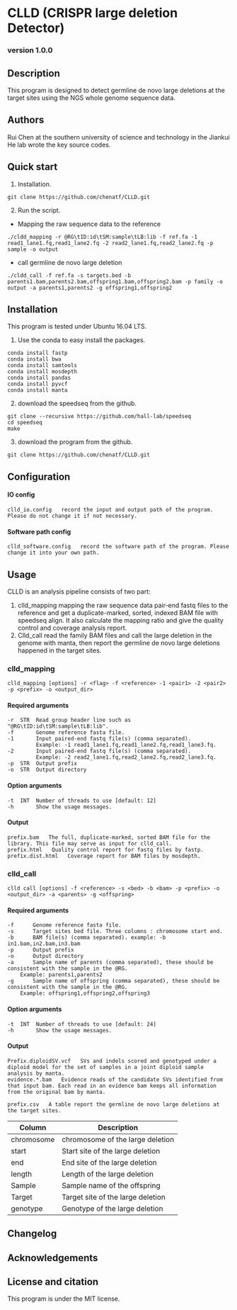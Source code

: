 # CLLD (CRISPR large deletion Detector)
### version 1.0.0
## Description
This program is designed to detect germline de novo large deletions at the target sites using the NGS whole genome sequence data. 
## Authors
Rui Chen at the southern university of science and technology in the Jiankui He lab wrote the key source codes.
## Quick start
1. Installation.
```
git clone https://github.com/chenatf/CLLD.git
``` 
2.	Run the script.

* Mapping the raw sequence data to the reference
```
./cldd_mapping -r @RG\tID:id\tSM:sample\tLB:lib -f ref.fa -1 read1_lane1.fq,read1_lane2.fq -2 read2_lane1.fq,read2_lane2.fq -p sample -o output
```
* call germline de novo large deletion
```
./cldd_call -f ref.fa -s targets.bed -b parents1.bam,parents2.bam,offspring1.bam,offspring2.bam -p family -o output -a parents1,parents2 -g offspring1,offspring2
```

## Installation

This program is tested under Ubuntu 16.04 LTS.

1. Use the conda to easy install the packages.
```
conda install fastp
conda install bwa
conda install samtools
conda install mosdepth
conda install pandas
conda install pyvcf
conda install manta
```
2. download the speedseq from the github.
```
git clone --recursive https://github.com/hall-lab/speedseq
cd speedseq
make
```
3. download the program from the github.
```
git clone https://github.com/chenatf/CLLD.git
```

## Configuration

#### IO config
```
clld_io.config   record the input and output path of the program. Please do not change it if not necessary.
```
#### Software path config
```
clld_software.config   record the software path of the program. Please change it into your own path.
```

## Usage
CLLD is an analysis pipeline consists of two part:
1.	clld_mapping mapping the raw sequence data pair-end fastq files to the reference and get a duplicate-marked, sorted, indexed BAM file with speedseq align. It also calculate the mapping ratio and give the quality control and coverage analysis report.
2.	Clld_call read the family BAM files and call the large deletion in the genome with manta, then report the germline de novo large deletions happened in the target sites.



### clld_mapping
```
clld_mapping [options] -r <flag> -f <reference> -1 <pair1> -2 <pair2> -p <prefix> -o <output_dir> 
```
#### Required arguments
```
-r  STR  Read group header line such as "@RG\tID:id\tSM:sample\tLB:lib".
-f       Genome reference fasta file.
-1       Input paired-end fastq file(s) (comma separated).
         Example: -1 read1_lane1.fq,read1_lane2.fq,read1_lane3.fq.
-2       Input paired-end fastq file(s) (comma separated).
         Example: -2 read2_lane1.fq,read2_lane2.fq,read2_lane3.fq.
-p  STR  Output prefix
-o  STR  Output directory
 ```

#### Option arguments
```
-t  INT  Number of threads to use [default: 12]
-h       Show the usage messages.
```

#### Output
```
prefix.bam   The full, duplicate-marked, sorted BAM file for the library. This file may serve as input for clld_call.
prefix.html   Quality control report for fastq files by fastp.
prefix.dist.html   Coverage report for BAM files by mosdepth.
```

### clld_call
```
clld call [options] -f <reference> -s <bed> -b <bam> -p <prefix> -o <output_dir> -a <parents> -g <offspring>
```
#### Required arguments
```
-f      Genome reference fasta file.
-s      Target sites bed file. Three columns : chromosome start end.
-b      BAM file(s) (comma separated). example: -b in1.bam,in2.bam,in3.bam
-p      Output prefix
-o      Output directory
-a      Sample name of parents (comma separated), these should be consistent with the sample in the @RG.
	Example: parents1,parents2
-g      Sample name of offspring (comma separated), these should be consistent with the sample in the @RG.
	Example: offspring1,offspring2,offspring3
```

#### Option arguments
```
-t  INT  Number of threads to use [default: 24]
-h       Show the usage messages.
```
#### Output
```
Prefix.diploidSV.vcf   SVs and indels scored and genotyped under a diploid model for the set of samples in a joint diploid sample analysis by manta.
evidence.*.bam   Evidence reads of the candidate SVs identified from that input bam. Each read in an evidence bam keeps all information 
from the original bam by manta.
```
```
prefix.csv   A table report the germline de novo large deletions at the target sites.
```
Column | Description
------ | -----------
chromosome | chromosome of the large deletion
start	| Start site of the large deletion
end	| End site of the large deletion
length	| Length of the large deletion
Sample	| Sample name of the offspring
Target	| Target site of the large deletion
genotype	| Genotype of the large deletion

## Changelog

## Acknowledgements

## License and citation
This program is under the MIT license.
